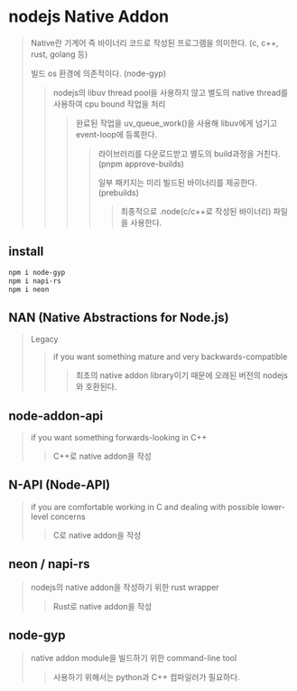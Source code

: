 # nodejs Native Addon

> Native란 기계어 즉 바이너리 코드로 작성된 프로그램을 의미한다. (c, c++, rust, golang 등)
>
> 빌드 os 환경에 의존적이다. (node-gyp)
>
> > nodejs의 libuv thread pool을 사용하지 않고 별도의 native thread를 사용하여 cpu bound 작업을 처리
> >
> > > 완료된 작업을 uv_queue_work()을 사용해 libuv에게 넘기고 event-loop에 등록한다.
> > >
> > > > 라이브러리를 다운로드받고 별도의 build과정을 거친다. (pnpm approve-builds)
> > > >
> > > > 일부 패키지는 미리 빌드된 바이너리를 제공한다. (prebuilds)
> > > >
> > > > > 최종적으로 .node(c/c++로 작성된 바이너리) 파일을 사용한다.

## install

```sh
npm i node-gyp
npm i napi-rs
npm i neon
```

## NAN (Native Abstractions for Node.js)

> Legacy
>
> > if you want something mature and very backwards-compatible
> >
> > > 최초의 native addon library이기 때문에 오래된 버전의 nodejs와 호환된다.

## node-addon-api

> if you want something forwards-looking in C++
>
> > C++로 native addon을 작성

## N-API (Node-API)

> if you are comfortable working in C and dealing with possible lower-level concerns
>
> > C로 native addon을 작성

## neon / napi-rs

> nodejs의 native addon을 작성하기 위한 rust wrapper
>
> > Rust로 native addon을 작성

## node-gyp

> native addon module을 빌드하기 위한 command-line tool
>
> > 사용하기 위해서는 python과 C++ 컴파일러가 필요하다.
